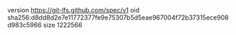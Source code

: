 version https://git-lfs.github.com/spec/v1
oid sha256:d8dd8d2e7e11772377fe9e75307b5d5eae967004f72b37315ece908d983c5966
size 1222566
